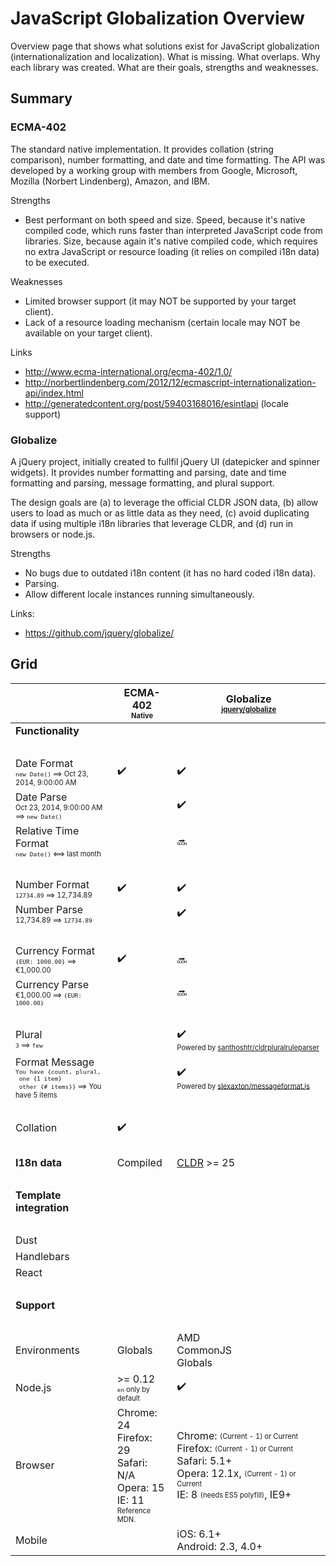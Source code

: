 # JavaScript Globalization Overview

Overview page that shows what solutions exist for JavaScript globalization
(internationalization and localization). What is missing. What overlaps. Why
each library was created. What are their goals, strengths and weaknesses.

## Summary

### ECMA-402

The standard native implementation. It provides collation (string comparison),
number formatting, and date and time formatting. The API was developed by a
working group with members from Google, Microsoft, Mozilla (Norbert Lindenberg),
Amazon, and IBM.

Strengths
- Best performant on both speed and size. Speed, because it's native compiled
  code, which runs faster than interpreted JavaScript code from libraries. Size,
  because again it's native compiled code, which requires no extra JavaScript or
  resource loading (it relies on compiled i18n data) to be executed.

Weaknesses
- Limited browser support (it may NOT be supported by your target client).
- Lack of a resource loading mechanism (certain locale may NOT be available on
  your target client).

Links
- http://www.ecma-international.org/ecma-402/1.0/
- http://norbertlindenberg.com/2012/12/ecmascript-internationalization-api/index.html
- http://generatedcontent.org/post/59403168016/esintlapi (locale support)

### Globalize

A jQuery project, initially created to fullfil jQuery UI (datepicker and spinner
widgets). It provides number formatting and parsing, date and time formatting
and parsing, message formatting, and plural support.

The design goals are (a) to leverage the official CLDR JSON data, (b) allow
users to load as much or as little data as they need, (c) avoid duplicating data
if using multiple i18n libraries that leverage CLDR, and (d) run in browsers or
node.js.

Strengths
- No bugs due to outdated i18n content (it has no hard coded i18n data).
- Parsing.
- Allow different locale instances running simultaneously.

Links:
- https://github.com/jquery/globalize/

## Grid

| | ECMA-402<br><sub><sup>Native</sup></sub> | Globalize<br><sub><sup>[jquery/globalize][]</sup></sub> |
| --- | --- | --- |
| **Functionality** | | |
| &nbsp; | | |
| Date Format<br><sub><sup>`new Date()` ⟹ Oct 23, 2014, 9:00:00 AM</sup></sub> | :heavy_check_mark: | :heavy_check_mark: |
| Date Parse<br><sub><sup>Oct 23, 2014, 9:00:00 AM ⟹ `new Date()`</sup></sub> | | :heavy_check_mark: |
| Relative Time Format<br><sub><sup>`new Date()` ⟺ last month</sup></sub> | | :soon: |
| &nbsp; | | |
| Number Format<br><sub><sup>`12734.89` ⟹ 12,734.89</sup></sub> | :heavy_check_mark: | :heavy_check_mark: |
| Number Parse<br><sub><sup>12,734.89 ⟹ `12734.89`</sup></sub> | | :heavy_check_mark: |
| &nbsp; | | |
| Currency Format<br><sub><sup>`{EUR: 1000.00}` ⟹ €1,000.00</sup></sub> | :heavy_check_mark: | :soon: |
| Currency Parse<br><sub><sup>€1,000.00 ⟹ `{EUR: 1000.00}`</sup></sub> | | :soon: |
| &nbsp; | | |
| Plural<br><sub><sup>`3` ⟹ `few`</sup></sub> | | :heavy_check_mark:<br><sub><sup>Powered&nbsp;by&nbsp;[santhoshtr/cldrpluralruleparser][]</sup></sub> |
| Format Message<br><sub><sup>`You have {count, plural,`<br>` one {1 item}`<br>` other {# items}}` ⟹ You have 5 items</sup></sub> | | :heavy_check_mark:<br><sub><sup>Powered&nbsp;by&nbsp;[slexaxton/messageformat.js][]</sup></sub> |
| &nbsp; | | |
| Collation | :heavy_check_mark: | |
| &nbsp; | | |
| **I18n data** | Compiled | [CLDR][] >= 25 |
| &nbsp; | | |
| **Template integration** | | |
| &nbsp; | | |
| Dust | | |
| Handlebars | | |
| React | | |
| &nbsp; | | |
| **Support** | | |
| &nbsp; | | |
| Environments | Globals | AMD<br>CommonJS<br>Globals |
| Node.js | >= 0.12<br><sub><sup>`en` only by default</sup></sub> | :heavy_check_mark: |
| Browser | Chrome: 24<br>Firefox: 29<br>Safari: N/A<br>Opera: 15<br>IE: 11<br><sub><sup>Reference MDN.</sup></sub> | Chrome: <sub><sup>(Current - 1) or Current</sup></sub><br>Firefox: <sub><sup>(Current - 1) or Current</sup></sub><br>Safari: 5.1+<br>Opera: 12.1x, <sub><sup>(Current - 1) or Current</sup></sub><br>IE: 8 <sub><sup>(needs ES5 polyfill)</sup></sub>, IE9+ |
| Mobile | | iOS: 6.1+<br>Android: 2.3, 4.0+ |

[andyearnshaw/intl.js]: https://github.com/andyearnshaw/Intl.js/
[CLDR]: http://cldr.unicode.org/index/cldr-spec/json
[ibm-js/ecma402]: https://github.com/ibm-js/ecma402
[jquery/globalize]: https://github.com/jquery/globalize/
[santhoshtr/cldrpluralruleparser]: https://github.com/santhoshtr/CLDRPluralRuleParser/
[slexaxton/messageformat.js]: https://github.com/SlexAxton/messageformat.js/
